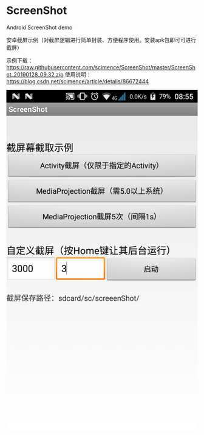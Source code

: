 # ScreenShot
Android ScreenShot demo

安卓截屏示例（对截屏逻辑进行简单封装、方便程序使用。安装apk包即可可进行截屏）  

示例下载：https://raw.githubusercontent.com/scimence/ScreenShot/master/ScreenShot_20190128_09.32.zip
使用说明：https://blog.csdn.net/scimence/article/details/86672444

![输入图片说明](https://raw.githubusercontent.com/scimence/ScreenShot/master/2019-01-28_08.55.54_1.png "在这里输入图片标题")
